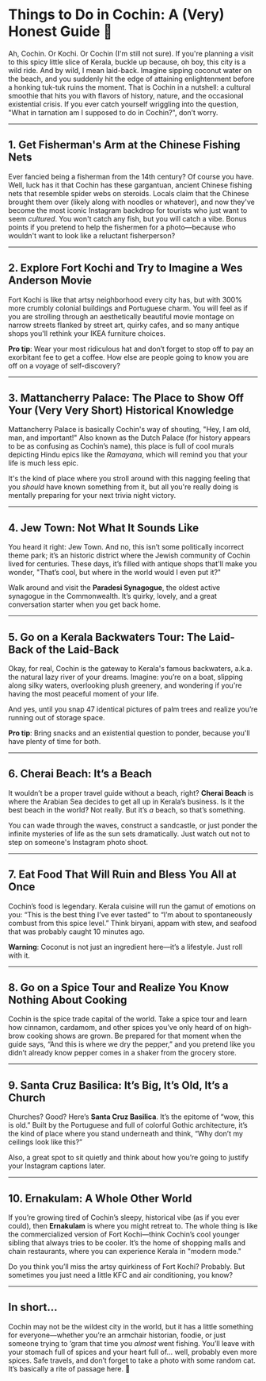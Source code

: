 # **Things to Do in Cochin: A (Very) Honest Guide** 🌴

Ah, Cochin. Or Kochi. Or Cochin (I'm still not sure). If you're planning a visit to this spicy little slice of Kerala, buckle up because, oh boy, this city is a wild ride. And by wild, I mean laid-back. Imagine sipping coconut water on the beach, and you suddenly hit the edge of attaining enlightenment before a honking tuk-tuk ruins the moment. That is Cochin in a nutshell: a cultural smoothie that hits you with flavors of history, nature, and the occasional existential crisis. If you ever catch yourself wriggling into the question, "What in tarnation am I supposed to do in Cochin?", don’t worry.

---

## **1. Get Fisherman's Arm at the Chinese Fishing Nets**

Ever fancied being a fisherman from the 14th century? Of course you have. Well, luck has it that Cochin has these gargantuan, ancient Chinese fishing nets that resemble spider webs on steroids. Locals claim that the Chinese brought them over (likely along with noodles or whatever), and now they've become the most iconic Instagram backdrop for tourists who just want to seem *cultured*. You won't catch any fish, but you will catch a vibe. Bonus points if you pretend to help the fishermen for a photo—because who wouldn't want to look like a reluctant fisherperson?

---

## **2. Explore Fort Kochi and Try to Imagine a Wes Anderson Movie**

Fort Kochi is like that artsy neighborhood every city has, but with 300% more crumbly colonial buildings and Portuguese charm. You will feel as if you are strolling through an aesthetically beautiful movie montage on narrow streets flanked by street art, quirky cafes, and so many antique shops you'll rethink your IKEA furniture choices. 

**Pro tip**: Wear your most ridiculous hat and don’t forget to stop off to pay an exorbitant fee to get a coffee. How else are people going to know you are off on a voyage of self-discovery?

---

## **3. Mattancherry Palace: The Place to Show Off Your (Very Very Short) Historical Knowledge**

Mattancherry Palace is basically Cochin's way of shouting, "Hey, I am old, man, and important!" Also known as the Dutch Palace (for history appears to be as confusing as Cochin’s name), this place is full of cool murals depicting Hindu epics like the *Ramayana*, which will remind you that your life is much less epic.

It's the kind of place where you stroll around with this nagging feeling that you *should* have known something from it, but all you're really doing is mentally preparing for your next trivia night victory.

---

## **4. Jew Town: Not What It Sounds Like**

You heard it right: Jew Town. And no, this isn’t some politically incorrect theme park; it’s an historic district where the Jewish community of Cochin lived for centuries. These days, it’s filled with antique shops that'll make you wonder, "That’s cool, but where in the world would I even put it?"

Walk around and visit the **Paradesi Synagogue**, the oldest active synagogue in the Commonwealth. It’s quirky, lovely, and a great conversation starter when you get back home.

---

## **5. Go on a Kerala Backwaters Tour: The Laid-Back of the Laid-Back**

Okay, for real, Cochin is the gateway to Kerala's famous backwaters, a.k.a. the natural lazy river of your dreams. Imagine: you’re on a boat, slipping along silky waters, overlooking plush greenery, and wondering if you're having the most peaceful moment of your life.

And yes, until you snap 47 identical pictures of palm trees and realize you’re running out of storage space.

**Pro tip**: Bring snacks and an existential question to ponder, because you'll have plenty of time for both.

---

## **6. Cherai Beach: It’s a Beach**

It wouldn’t be a proper travel guide without a beach, right? **Cherai Beach** is where the Arabian Sea decides to get all up in Kerala’s business. Is it the best beach in the world? Not really. But it’s *a* beach, so that’s something.

You can wade through the waves, construct a sandcastle, or just ponder the infinite mysteries of life as the sun sets dramatically. Just watch out not to step on someone's Instagram photo shoot.

---

## **7. Eat Food That Will Ruin and Bless You All at Once**

Cochin’s food is legendary. Kerala cuisine will run the gamut of emotions on you: “This is the best thing I’ve ever tasted” to “I’m about to spontaneously combust from this spice level.” Think biryani, appam with stew, and seafood that was probably caught 10 minutes ago. 

**Warning**: Coconut is not just an ingredient here—it’s a lifestyle. Just roll with it.

---

## **8. Go on a Spice Tour and Realize You Know Nothing About Cooking**

Cochin is the spice trade capital of the world. Take a spice tour and learn how cinnamon, cardamom, and other spices you’ve only heard of on high-brow cooking shows are grown. Be prepared for that moment when the guide says, “And this is where we dry the pepper,” and you pretend like you didn’t already know pepper comes in a shaker from the grocery store.

---

## **9. Santa Cruz Basilica: It’s Big, It’s Old, It’s a Church**

Churches? Good? Here’s **Santa Cruz Basilica**. It’s the epitome of “wow, this is old.” Built by the Portuguese and full of colorful Gothic architecture, it’s the kind of place where you stand underneath and think, “Why don’t my ceilings look like this?” 

Also, a great spot to sit quietly and think about how you’re going to justify your Instagram captions later.

---

## **10. Ernakulam: A Whole Other World**

If you’re growing tired of Cochin’s sleepy, historical vibe (as if you ever could), then **Ernakulam** is where you might retreat to. The whole thing is like the commercialized version of Fort Kochi—think Cochin’s cool younger sibling that always tries to be cooler. It’s the home of shopping malls and chain restaurants, where you can experience Kerala in "modern mode." 

Do you think you’ll miss the artsy quirkiness of Fort Kochi? Probably. But sometimes you just need a little KFC and air conditioning, you know?

---

## **In short...**

Cochin may not be the wildest city in the world, but it has a little something for everyone—whether you’re an armchair historian, foodie, or just someone trying to ’gram that time you *almost* went fishing. You’ll leave with your stomach full of spices and your heart full of… well, probably even more spices. Safe travels, and don’t forget to take a photo with some random cat. It’s basically a rite of passage here. 🐾
